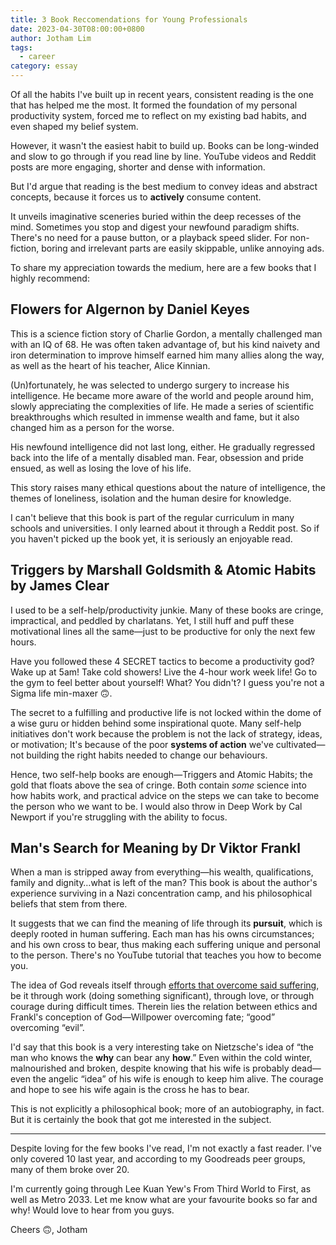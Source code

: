 ```yaml
---
title: 3 Book Reccomendations for Young Professionals
date: 2023-04-30T08:00:00+0800
author: Jotham Lim
tags:
  - career
category: essay
---
```


Of all the habits I've built up in recent years, consistent reading is the one that has helped me the most. It formed the foundation of my personal productivity system, forced me to reflect on my existing bad habits, and even shaped my belief system.

However, it wasn't the easiest habit to build up. Books can be long-winded and slow to go through if you read line by line. YouTube videos and Reddit posts are more engaging, shorter and dense with information.

But I'd argue that reading is the best medium to convey ideas and abstract concepts, because it forces us to **actively** consume content.

It unveils imaginative sceneries buried within the deep recesses of the mind. Sometimes you stop and digest your newfound paradigm shifts. There's no need for a pause button, or a playback speed slider. For non-fiction, boring and irrelevant parts are easily skippable, unlike annoying ads.

To share my appreciation towards the medium, here are a few books that I highly recommend:

## Flowers for Algernon by Daniel Keyes

This is a science fiction story of Charlie Gordon, a mentally challenged man with an IQ of 68. He was often taken advantage of, but his kind naivety and iron determination to improve himself earned him many allies along the way, as well as the heart of his teacher, Alice Kinnian.

(Un)fortunately, he was selected to undergo surgery to increase his intelligence. He became more aware of the world and people around him, slowly appreciating the complexities of life. He made a series of scientific breakthroughs which resulted in immense wealth and fame, but it also changed him as a person for the worse.

His newfound intelligence did not last long, either. He gradually regressed back into the life of a mentally disabled man. Fear, obsession and pride ensued, as well as losing the love of his life.

This story raises many ethical questions about the nature of intelligence, the themes of loneliness, isolation and the human desire for knowledge.

I can't believe that this book is part of the regular curriculum in many schools and universities. I only learned about it through a Reddit post. So if you haven't picked up the book yet, it is seriously an enjoyable read.

## Triggers by Marshall Goldsmith & Atomic Habits by James Clear

I used to be a self-help/productivity junkie. Many of these books are cringe, impractical, and peddled by charlatans. Yet, I still huff and puff these motivational lines all the same—just to be productive for only the next few hours.

Have you followed these 4 SECRET tactics to become a productivity god? Wake up at 5am! Take cold showers! Live the 4-hour work week life! Go to the gym to feel better about yourself! What? You didn't? I guess you're not a Sigma life min-maxer 🙃.

The secret to a fulfilling and productive life is not locked within the dome of a wise guru or hidden behind some inspirational quote. Many self-help initiatives don't work because the problem is not the lack of strategy, ideas, or motivation; It's because of the poor **systems of action** we've cultivated—not building the right habits needed to change our behaviours.

Hence, two self-help books are enough—Triggers and Atomic Habits; the gold that floats above the sea of cringe. Both contain _some_ science into how habits work, and practical advice on the steps we can take to become the person who we want to be. I would also throw in Deep Work by Cal Newport if you're struggling with the ability to focus.

## Man's Search for Meaning by Dr Viktor Frankl

When a man is stripped away from everything—his wealth, qualifications, family and dignity…what is left of the man? This book is about the author's experience surviving in a Nazi concentration camp, and his philosophical beliefs that stem from there.

It suggests that we can find the meaning of life through its **pursuit**, which is deeply rooted in human suffering. Each man has his owns circumstances; and his own cross to bear, thus making each suffering unique and personal to the person. There's no YouTube tutorial that teaches you how to become you.

The idea of God reveals itself through [efforts that overcome said suffering](https://utpjournals.press/doi/full/10.3138/uram.36.1-2.65), be it through work (doing something significant), through love, or through courage during difficult times. Therein lies the relation between ethics and Frankl's conception of God—Willpower overcoming fate; “good” overcoming “evil”.

I'd say that this book is a very interesting take on Nietzsche's idea of “the man who knows the **why** can bear any **how**.” Even within the cold winter, malnourished and broken, despite knowing that his wife is probably dead—even the angelic “idea” of his wife is enough to keep him alive. The courage and hope to see his wife again is the cross he has to bear.

This is not explicitly a philosophical book; more of an autobiography, in fact. But it is certainly the book that got me interested in the subject.

---

Despite loving for the few books I've read, I'm not exactly a fast reader. I've only covered 10 last year, and according to my Goodreads peer groups, many of them broke over 20.

I'm currently going through Lee Kuan Yew's From Third World to First, as well as Metro 2033. Let me know what are your favourite books so far and why! Would love to hear from you guys.

Cheers 🙃, Jotham

